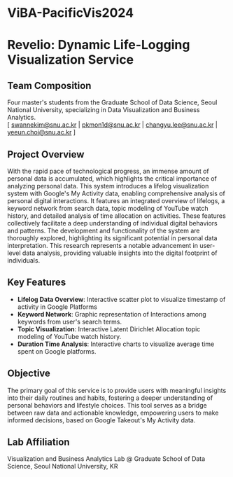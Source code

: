 # ViBA-PacificVis2024

# Revelio: Dynamic Life-Logging Visualization Service

## Team Composition
Four master's students from the Graduate School of Data Science, Seoul National University, specializing in Data Visualization and Business Analytics.<br>[ swannekim@snu.ac.kr | pkmon1d@snu.ac.kr | changyu.lee@snu.ac.kr | yeeun.choi@snu.ac.kr ]

## Project Overview
With the rapid pace of technological progress, an immense amount of personal data is accumulated, which highlights the critical importance of analyzing personal data. This system introduces a lifelog visualization system with Google's My Activity data, enabling comprehensive analysis of personal digital interactions. It features an integrated overview of lifelogs, a keyword network from search data, topic modeling of YouTube watch history, and detailed analysis of time allocation on activities. These features collectively facilitate a deep understanding of individual digital behaviors and patterns. The development and functionality of the system are thoroughly explored, highlighting its significant potential in personal data interpretation. This research represents a notable advancement in user-level data analysis, providing valuable insights into the digital footprint of individuals.

## Key Features
- **Lifelog Data Overview**: Interactive scatter plot to visualize timestamp of activity in Google Platforms
- **Keyword Network**: Graphic representation of Interactions among keywords from user's search terms.
- **Topic Visualization**: Interactive Latent Dirichlet Allocation topic modeling of YouTube watch history.
- **Duration Time Analysis**: Interactive charts to visualize average time spent on Google platforms.

## Objective
The primary goal of this service is to provide users with meaningful insights into their daily routines and habits, fostering a deeper understanding of personal behaviors and lifestyle choices. This tool serves as a bridge between raw data and actionable knowledge, empowering users to make informed decisions, based on Google Takeout's My Activity data.

## Lab Affiliation
Visualization and Business Analytics Lab @ Graduate School of Data Science, Seoul National University, KR
